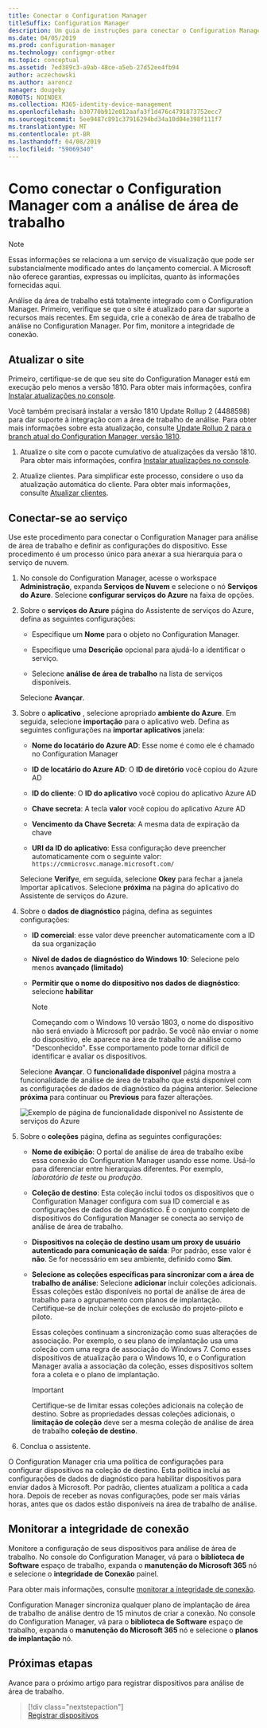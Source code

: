 ```yaml
---
title: Conectar o Configuration Manager
titleSuffix: Configuration Manager
description: Um guia de instruções para conectar o Configuration Manager com a análise de área de trabalho.
ms.date: 04/05/2019
ms.prod: configuration-manager
ms.technology: configmgr-other
ms.topic: conceptual
ms.assetid: 7ed389c3-a9ab-48ce-a5eb-27d52ee4fb94
author: aczechowski
ms.author: aaroncz
manager: dougeby
ROBOTS: NOINDEX
ms.collection: M365-identity-device-management
ms.openlocfilehash: b30770b912e012aafa3f1d476c4791873752ecc7
ms.sourcegitcommit: 5ee9487c891c37916294bd34a10d04e398f111f7
ms.translationtype: MT
ms.contentlocale: pt-BR
ms.lasthandoff: 04/08/2019
ms.locfileid: "59069340"
---
```

# <a name="how-to-connect-configuration-manager-with-desktop-analytics"></a>Como conectar o Configuration Manager com a análise de área de trabalho

> [!Note]  
> Essas informações se relaciona a um serviço de visualização que pode ser substancialmente modificado antes do lançamento comercial. A Microsoft não oferece garantias, expressas ou implícitas, quanto às informações fornecidas aqui.  

Análise da área de trabalho está totalmente integrado com o Configuration Manager. Primeiro, verifique se que o site é atualizado para dar suporte a recursos mais recentes. Em seguida, crie a conexão de área de trabalho de análise no Configuration Manager. Por fim, monitore a integridade de conexão.


## <a name="bkmk_hotfix"></a> Atualizar o site

Primeiro, certifique-se de que seu site do Configuration Manager está em execução pelo menos a versão 1810. Para obter mais informações, confira [Instalar atualizações no console](/sccm/core/servers/manage/install-in-console-updates).

Você também precisará instalar a versão 1810 Update Rollup 2 (4488598) para dar suporte à integração com a área de trabalho de análise. Para obter mais informações sobre esta atualização, consulte [Update Rollup 2 para o branch atual do Configuration Manager, versão 1810](https://support.microsoft.com/help/4488598).

1. Atualize o site com o pacote cumulativo de atualizações da versão 1810. Para obter mais informações, confira [Instalar atualizações no console](/sccm/core/servers/manage/install-in-console-updates).  

2. Atualize clientes. Para simplificar este processo, considere o uso da atualização automática do cliente. Para obter mais informações, consulte [Atualizar clientes](/sccm/core/clients/manage/upgrade/upgrade-clients#automatic-client-upgrade).  



## <a name="bkmk_connect"></a> Conectar-se ao serviço

Use este procedimento para conectar o Configuration Manager para análise de área de trabalho e definir as configurações do dispositivo. Esse procedimento é um processo único para anexar a sua hierarquia para o serviço de nuvem.  

1. No console do Configuration Manager, acesse o workspace **Administração**, expanda **Serviços de Nuvem** e selecione o nó **Serviços do Azure**. Selecione **configurar serviços do Azure** na faixa de opções.  

2. Sobre o **serviços do Azure** página do Assistente de serviços do Azure, defina as seguintes configurações:  

    - Especifique um **Nome** para o objeto no Configuration Manager.  

    - Especifique uma **Descrição** opcional para ajudá-lo a identificar o serviço.  

    - Selecione **análise de área de trabalho** na lista de serviços disponíveis.  
  
   Selecione **Avançar**.  

3. Sobre o **aplicativo** , selecione apropriado **ambiente do Azure**. Em seguida, selecione **importação** para o aplicativo web. Defina as seguintes configurações na **importar aplicativos** janela:  

    - **Nome do locatário do Azure AD**: Esse nome é como ele é chamado no Configuration Manager  

    - **ID de locatário do Azure AD**: O **ID de diretório** você copiou do Azure AD  

    - **ID do cliente**: O **ID do aplicativo** você copiou do aplicativo Azure AD  

    - **Chave secreta**: A tecla **valor** você copiou do aplicativo Azure AD  

    - **Vencimento da Chave Secreta**: A mesma data de expiração da chave  

    - **URI da ID do aplicativo**: Essa configuração deve preencher automaticamente com o seguinte valor: `https://cmmicrosvc.manage.microsoft.com/`  
  
   Selecione **Verify**e, em seguida, selecione **Okey** para fechar a janela Importar aplicativos. Selecione **próxima** na página do aplicativo do Assistente de serviços do Azure.  

4. Sobre o **dados de diagnóstico** página, defina as seguintes configurações:  

    - **ID comercial**: esse valor deve preencher automaticamente com a ID da sua organização  

    - **Nível de dados de diagnóstico do Windows 10**: Selecione pelo menos **avançado (limitado)**  

    - **Permitir que o nome do dispositivo nos dados de diagnóstico**: selecione **habilitar**  

        > [!Note]  
        > Começando com o Windows 10 versão 1803, o nome do dispositivo não será enviado à Microsoft por padrão. Se você não enviar o nome do dispositivo, ele aparece na área de trabalho de análise como "Desconhecido". Esse comportamento pode tornar difícil de identificar e avaliar os dispositivos.  

   Selecione **Avançar**. O **funcionalidade disponível** página mostra a funcionalidade de análise de área de trabalho que está disponível com as configurações de dados de diagnóstico da página anterior. Selecione **próxima** para continuar ou **Previous** para fazer alterações.  

    ![Exemplo de página de funcionalidade disponível no Assistente de serviços do Azure](media/available-functionality.png)

5. Sobre o **coleções** página, defina as seguintes configurações:  

    - **Nome de exibição**: O portal de análise de área de trabalho exibe essa conexão do Configuration Manager usando esse nome. Usá-lo para diferenciar entre hierarquias diferentes. Por exemplo, *laboratório de teste* ou *produção*.  

    - **Coleção de destino**: Esta coleção inclui todos os dispositivos que o Configuration Manager configura com sua ID comercial e as configurações de dados de diagnóstico. É o conjunto completo de dispositivos do Configuration Manager se conecta ao serviço de análise de área de trabalho.  

    - **Dispositivos na coleção de destino usam um proxy de usuário autenticado para comunicação de saída**: Por padrão, esse valor é **não**. Se for necessário em seu ambiente, definido como **Sim**.  

    - **Selecione as coleções específicas para sincronizar com a área de trabalho de análise**: Selecione **adicionar** incluir coleções adicionais. Essas coleções estão disponíveis no portal de análise de área de trabalho para o agrupamento com planos de implantação. Certifique-se de incluir coleções de exclusão do projeto-piloto e piloto.  

        Essas coleções continuam a sincronização como suas alterações de associação. Por exemplo, o seu plano de implantação usa uma coleção com uma regra de associação do Windows 7. Como esses dispositivos de atualização para o Windows 10, e o Configuration Manager avalia a associação da coleção, esses dispositivos soltem fora a coleta e o plano de implantação.  

        > [!Important]  
        > Certifique-se de limitar essas coleções adicionais na coleção de destino. Sobre as propriedades dessas coleções adicionais, o **limitação de coleção** deve ser a mesma coleção de análise de área de trabalho **coleção de destino**.<!-- 4097528 -->  

6. Conclua o assistente.  

O Configuration Manager cria uma política de configurações para configurar dispositivos na coleção de destino. Esta política inclui as configurações de dados de diagnóstico para habilitar dispositivos para enviar dados à Microsoft. Por padrão, clientes atualizam a política a cada hora. Depois de receber as novas configurações, pode ser mais várias horas, antes que os dados estão disponíveis na área de trabalho de análise.



## <a name="bkmk_monitor"></a> Monitorar a integridade de conexão

Monitore a configuração de seus dispositivos para análise de área de trabalho. No console do Configuration Manager, vá para o **biblioteca de Software** espaço de trabalho, expanda o **manutenção do Microsoft 365** nó e selecione o **integridade de Conexão** painel.  

Para obter mais informações, consulte [monitorar a integridade de conexão](/sccm/desktop-analytics/troubleshooting#monitor-connection-health).

Configuration Manager sincroniza qualquer plano de implantação de área de trabalho de análise dentro de 15 minutos de criar a conexão. No console do Configuration Manager, vá para o **biblioteca de Software** espaço de trabalho, expanda o **manutenção do Microsoft 365** nó e selecione o **planos de implantação** nó.



## <a name="next-steps"></a>Próximas etapas

Avance para o próximo artigo para registrar dispositivos para análise de área de trabalho.
> [!div class="nextstepaction"]  
> [Registrar dispositivos](/sccm/desktop-analytics/enroll-devices)  
